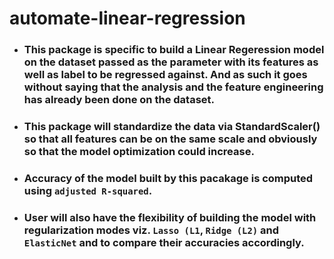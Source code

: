 # automate-linear-regression

- ### This package is specific to build a Linear Regeression model on the dataset passed as the parameter with its features as well as label to be regressed against. And as such it goes without saying that the analysis and the feature engineering has already been done on the dataset.
    
- ### This package will standardize the data via StandardScaler() so that all features can be on the same scale and obviously so that the model optimization could increase.

- ### Accuracy of the model built by this pacakage is computed using `adjusted R-squared`.

- ### User will also have the flexibility of building the model with regularization modes viz. `Lasso (L1`, `Ridge (L2)` and `ElasticNet` and to compare their accuracies accordingly.

